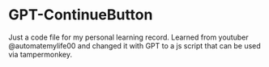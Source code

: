 # GPT-ContinueButton
Just a code file for my personal learning record. Learned from youtuber @automatemylife00 and changed it with GPT to a js script that can be used via tampermonkey.
